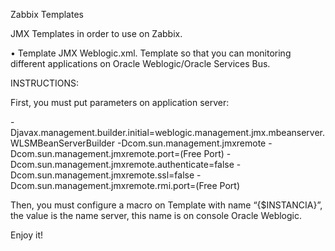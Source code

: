 Zabbix Templates

JMX Templates  in order to use on Zabbix.

•	Template JMX Weblogic.xml. Template so that you can monitoring different applications on Oracle Weblogic/Oracle Services Bus.

INSTRUCTIONS:

First, you must put parameters on application server:

-Djavax.management.builder.initial=weblogic.management.jmx.mbeanserver.WLSMBeanServerBuilder
-Dcom.sun.management.jmxremote -Dcom.sun.management.jmxremote.port=(Free Port)
-Dcom.sun.management.jmxremote.authenticate=false
-Dcom.sun.management.jmxremote.ssl=false
-Dcom.sun.management.jmxremote.rmi.port=(Free Port)

Then, you must configure a macro on Template with name “{$INSTANCIA}”, the value is the name server, this name is on console Oracle Weblogic. 

Enjoy it!
